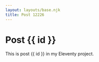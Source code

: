 ```yaml
---
layout: layouts/base.njk
title: Post 12226
---
```


# Post {{ id }}

This is post {{ id }} in my Eleventy project.
